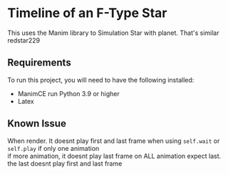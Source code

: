 # Timeline of an F-Type Star

This uses the Manim library to Simulation Star with planet. That's similar redstar229

## Requirements

To run this project, you will need to have the following installed:

- ManimCE run Python 3.9 or higher
- Latex

## Known Issue
When render. It doesnt play first and last frame when using `self.wait` or `self.play` if only one animation <br>
if more animation, it doesnt play last frame on ALL animation expect last. the last doesnt play first and last frame
